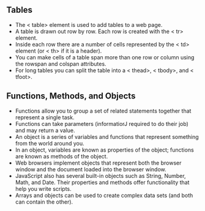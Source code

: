 ## Tables
+ The < table> element is used to add tables to a web
page.
+ A table is drawn out row by row. Each row is created
with the < tr> element.
+ Inside each row there are a number of cells
represented by the < td> element (or < th> if it is a
header).
+ You can make cells of a table span more than one row
or column using the rowspan and colspan attributes.
+ For long tables you can split the table into a < thead>,
< tbody>, and < tfoot>.

## Functions, Methods, and Objects
+ Functions allow you to group a set of related
statements together that represent a single task.
+ Functions can take parameters (informatiorJ required
to do their job) and may return a value.
+ An object is a series of variables and functions that
represent something from the world around you.
+ In an object, variables are known as properties of the
object; functions are known as methods of the object.
+ Web browsers implement objects that represent both
the browser window and the document loaded into the
browser window.
+ JavaScript also has several built-in objects such as
String, Number, Math, and Date. Their properties and
methods offer functionality that help you write scripts.
+ Arrays and objects can be used to create complex data
sets (and both can contain the other). 